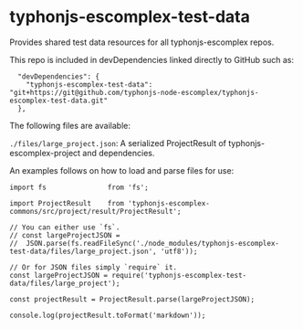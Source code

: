 # typhonjs-escomplex-test-data
Provides shared test data resources for all typhonjs-escomplex repos.

This repo is included in devDependencies linked directly to GitHub such as:
```
  "devDependencies": {
    "typhonjs-escomplex-test-data": "git+https://git@github.com/typhonjs-node-escomplex/typhonjs-escomplex-test-data.git"
  },
```

The following files are available:

`./files/large_project.json`: A serialized ProjectResult of typhonjs-escomplex-project and dependencies. 

An examples follows on how to load and parse files for use:
```
import fs               from 'fs';

import ProjectResult    from 'typhonjs-escomplex-commons/src/project/result/ProjectResult';

// You can either use `fs`.
// const largeProjectJSON = 
//  JSON.parse(fs.readFileSync('./node_modules/typhonjs-escomplex-test-data/files/large_project.json', 'utf8'));

// Or for JSON files simply `require` it.
const largeProjectJSON = require('typhonjs-escomplex-test-data/files/large_project');

const projectResult = ProjectResult.parse(largeProjectJSON);

console.log(projectResult.toFormat('markdown'));
```
